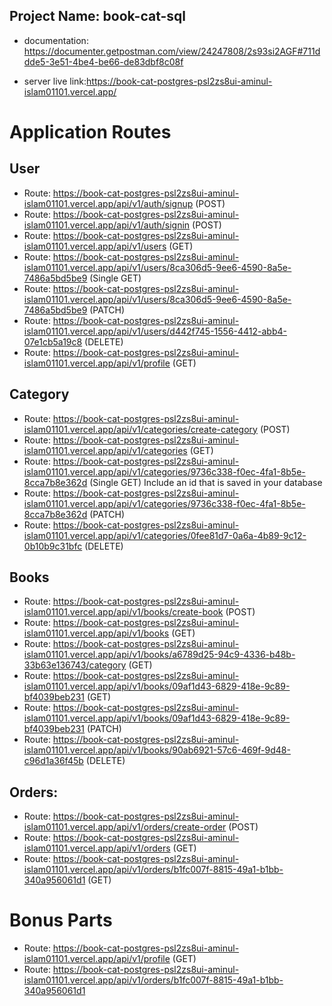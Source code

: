 ## Project Name: book-cat-sql

- documentation: https://documenter.getpostman.com/view/24247808/2s93si2AGF#711ddde5-3e51-4be4-be66-de83dbf8c08f

- server live link:https://book-cat-postgres-psl2zs8ui-aminul-islam01101.vercel.app/

# Application Routes

## User

- Route: https://book-cat-postgres-psl2zs8ui-aminul-islam01101.vercel.app/api/v1/auth/signup (POST)
- Route: https://book-cat-postgres-psl2zs8ui-aminul-islam01101.vercel.app/api/v1/auth/signin (POST)
- Route: https://book-cat-postgres-psl2zs8ui-aminul-islam01101.vercel.app/api/v1/users (GET)
- Route: https://book-cat-postgres-psl2zs8ui-aminul-islam01101.vercel.app/api/v1/users/8ca306d5-9ee6-4590-8a5e-7486a5bd5be9 (Single GET)
- Route: https://book-cat-postgres-psl2zs8ui-aminul-islam01101.vercel.app/api/v1/users/8ca306d5-9ee6-4590-8a5e-7486a5bd5be9 (PATCH)
- Route: https://book-cat-postgres-psl2zs8ui-aminul-islam01101.vercel.app/api/v1/users/d442f745-1556-4412-abb4-07e1cb5a19c8 (DELETE)
- Route: https://book-cat-postgres-psl2zs8ui-aminul-islam01101.vercel.app/api/v1/profile (GET)

## Category

- Route: https://book-cat-postgres-psl2zs8ui-aminul-islam01101.vercel.app/api/v1/categories/create-category (POST)
- Route: https://book-cat-postgres-psl2zs8ui-aminul-islam01101.vercel.app/api/v1/categories (GET)
- Route: https://book-cat-postgres-psl2zs8ui-aminul-islam01101.vercel.app/api/v1/categories/9736c338-f0ec-4fa1-8b5e-8cca7b8e362d (Single GET) Include an id that is saved in your database
- Route: https://book-cat-postgres-psl2zs8ui-aminul-islam01101.vercel.app/api/v1/categories/9736c338-f0ec-4fa1-8b5e-8cca7b8e362d (PATCH)
- Route: https://book-cat-postgres-psl2zs8ui-aminul-islam01101.vercel.app/api/v1/categories/0fee81d7-0a6a-4b89-9c12-0b10b9c31bfc (DELETE)

## Books

- Route: https://book-cat-postgres-psl2zs8ui-aminul-islam01101.vercel.app/api/v1/books/create-book (POST)
- Route: https://book-cat-postgres-psl2zs8ui-aminul-islam01101.vercel.app/api/v1/books (GET)
- Route: https://book-cat-postgres-psl2zs8ui-aminul-islam01101.vercel.app/api/v1/books/a6789d25-94c9-4336-b48b-33b63e136743/category (GET)
- Route: https://book-cat-postgres-psl2zs8ui-aminul-islam01101.vercel.app/api/v1/books/09af1d43-6829-418e-9c89-bf4039beb231 (GET)
- Route: https://book-cat-postgres-psl2zs8ui-aminul-islam01101.vercel.app/api/v1/books/09af1d43-6829-418e-9c89-bf4039beb231 (PATCH)
- Route: https://book-cat-postgres-psl2zs8ui-aminul-islam01101.vercel.app/api/v1/books/90ab6921-57c6-469f-9d48-c96d1a36f45b (DELETE)

## Orders:

- Route: https://book-cat-postgres-psl2zs8ui-aminul-islam01101.vercel.app/api/v1/orders/create-order (POST)
- Route: https://book-cat-postgres-psl2zs8ui-aminul-islam01101.vercel.app/api/v1/orders (GET)
- Route: https://book-cat-postgres-psl2zs8ui-aminul-islam01101.vercel.app/api/v1/orders/b1fc007f-8815-49a1-b1bb-340a956061d1 (GET)

# Bonus Parts

- Route: https://book-cat-postgres-psl2zs8ui-aminul-islam01101.vercel.app/api/v1/profile (GET)
- Route: https://book-cat-postgres-psl2zs8ui-aminul-islam01101.vercel.app/api/v1/orders/b1fc007f-8815-49a1-b1bb-340a956061d1


